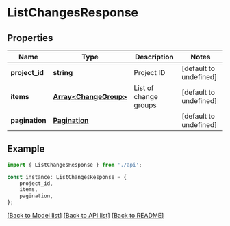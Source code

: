 # ListChangesResponse


## Properties

Name | Type | Description | Notes
------------ | ------------- | ------------- | -------------
**project_id** | **string** | Project ID | [default to undefined]
**items** | [**Array&lt;ChangeGroup&gt;**](ChangeGroup.md) | List of change groups | [default to undefined]
**pagination** | [**Pagination**](Pagination.md) |  | [default to undefined]

## Example

```typescript
import { ListChangesResponse } from './api';

const instance: ListChangesResponse = {
    project_id,
    items,
    pagination,
};
```

[[Back to Model list]](../README.md#documentation-for-models) [[Back to API list]](../README.md#documentation-for-api-endpoints) [[Back to README]](../README.md)
